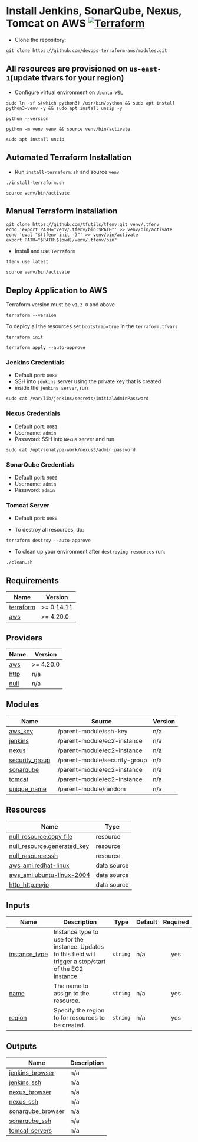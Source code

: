 # Install Jenkins, SonarQube, Nexus, Tomcat on AWS [![Terraform](https://github.com/devops-terraform-aws/modules/actions/workflows/terraform.yml/badge.svg?branch=main)](https://github.com/devops-terraform-aws/modules/actions/workflows/terraform.yml)
- Clone the repository:
```
git clone https://github.com/devops-terraform-aws/modules.git
```
## All resources are provisioned on `us-east-1`(update tfvars for your region)
- Configure virtual environment on `Ubuntu WSL`
```
sudo ln -sf $(which python3) /usr/bin/python && sudo apt install python3-venv -y && sudo apt install unzip -y
```
```
python --version
```
```
python -m venv venv && source venv/bin/activate
```
```
sudo apt install unzip
```

## Automated Terraform Installation
- Run `install-terraform.sh` and source `venv`
```
./install-terraform.sh 
```
```
source venv/bin/activate
```

## Manual Terraform Installation
```
git clone https://github.com/tfutils/tfenv.git venv/.tfenv 
echo 'export PATH="venv/.tfenv/bin:$PATH"' >> venv/bin/activate
echo 'eval "$(tfenv init -)"' >> venv/bin/activate
export PATH="$PATH:$(pwd)/venv/.tfenv/bin"
```
- Install and use `Terraform`
```
tfenv use latest
```
```
source venv/bin/activate
```

## Deploy Application to AWS
Terraform version must be `v1.3.0` and above
```
terraform --version
```
To deploy all the resources set `bootstrap=true` in the `terraform.tfvars`

```
terraform init
```
```
terraform apply --auto-approve
```

### Jenkins Credentials
- Default port: `8080`
- SSH into `jenkins` server using the private key that is created
- inside the `jenkins server`, run 
```
sudo cat /var/lib/jenkins/secrets/initialAdminPassword
```

### Nexus Credentials
- Default port: `8081` 
- Username: `admin`
- Password: SSH into `Nexus` server and run
```
sudo cat /opt/sonatype-work/nexus3/admin.password
```

### SonarQube Credentials
- Default port: `9000` 
- Username: `admin`
- Password: `admin`

### Tomcat Server
- Default port: `8080`

- To destroy all resources, do:
```
terraform destroy --auto-approve
```

- To clean up your environment after `destroying resources` run:
```
./clean.sh
```

## Requirements

| Name | Version |
|------|---------|
| <a name="requirement_terraform"></a> [terraform](#requirement\_terraform) | >= 0.14.11 |
| <a name="requirement_aws"></a> [aws](#requirement\_aws) | >= 4.20.0 |

## Providers

| Name | Version |
|------|---------|
| <a name="provider_aws"></a> [aws](#provider\_aws) | >= 4.20.0 |
| <a name="provider_http"></a> [http](#provider\_http) | n/a |
| <a name="provider_null"></a> [null](#provider\_null) | n/a |

## Modules

| Name | Source | Version |
|------|--------|---------|
| <a name="module_aws_key"></a> [aws\_key](#module\_aws\_key) | ./parent-module/ssh-key | n/a |
| <a name="module_jenkins"></a> [jenkins](#module\_jenkins) | ./parent-module/ec2-instance | n/a |
| <a name="module_nexus"></a> [nexus](#module\_nexus) | ./parent-module/ec2-instance | n/a |
| <a name="module_security_group"></a> [security\_group](#module\_security\_group) | ./parent-module/security-group | n/a |
| <a name="module_sonarqube"></a> [sonarqube](#module\_sonarqube) | ./parent-module/ec2-instance | n/a |
| <a name="module_tomcat"></a> [tomcat](#module\_tomcat) | ./parent-module/ec2-instance | n/a |
| <a name="module_unique_name"></a> [unique\_name](#module\_unique\_name) | ./parent-module/random | n/a |

## Resources

| Name | Type |
|------|------|
| [null_resource.copy_file](https://registry.terraform.io/providers/hashicorp/null/latest/docs/resources/resource) | resource |
| [null_resource.generated_key](https://registry.terraform.io/providers/hashicorp/null/latest/docs/resources/resource) | resource |
| [null_resource.ssh](https://registry.terraform.io/providers/hashicorp/null/latest/docs/resources/resource) | resource |
| [aws_ami.redhat-linux](https://registry.terraform.io/providers/hashicorp/aws/latest/docs/data-sources/ami) | data source |
| [aws_ami.ubuntu-linux-2004](https://registry.terraform.io/providers/hashicorp/aws/latest/docs/data-sources/ami) | data source |
| [http_http.myip](https://registry.terraform.io/providers/hashicorp/http/latest/docs/data-sources/http) | data source |

## Inputs

| Name | Description | Type | Default | Required |
|------|-------------|------|---------|:--------:|
| <a name="input_instance_type"></a> [instance\_type](#input\_instance\_type) | Instance type to use for the instance. Updates to this field will trigger a stop/start of the EC2 instance. | `string` | n/a | yes |
| <a name="input_name"></a> [name](#input\_name) | The name to assign to the resource. | `string` | n/a | yes |
| <a name="input_region"></a> [region](#input\_region) | Specify the region to for resources to be created. | `string` | n/a | yes |

## Outputs

| Name | Description |
|------|-------------|
| <a name="output_jenkins_browser"></a> [jenkins\_browser](#output\_jenkins\_browser) | n/a |
| <a name="output_jenkins_ssh"></a> [jenkins\_ssh](#output\_jenkins\_ssh) | n/a |
| <a name="output_nexus_browser"></a> [nexus\_browser](#output\_nexus\_browser) | n/a |
| <a name="output_nexus_ssh"></a> [nexus\_ssh](#output\_nexus\_ssh) | n/a |
| <a name="output_sonarqube_browser"></a> [sonarqube\_browser](#output\_sonarqube\_browser) | n/a |
| <a name="output_sonarqube_ssh"></a> [sonarqube\_ssh](#output\_sonarqube\_ssh) | n/a |
| <a name="output_tomcat_servers"></a> [tomcat\_servers](#output\_tomcat\_servers) | n/a |
